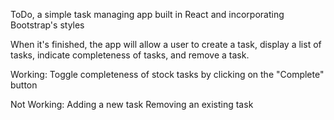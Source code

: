 ToDo, a simple task managing app built in React and incorporating Bootstrap's styles

When it's finished, the app will allow a user to create a task, display a list of tasks,
indicate completeness of tasks, and remove a task.

Working:
Toggle completeness of stock tasks by clicking on the "Complete" button

Not Working:
Adding a new task
Removing an existing task
